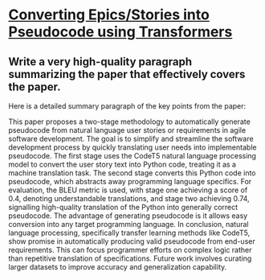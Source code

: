 # [Converting Epics/Stories into Pseudocode using Transformers](https://arxiv.org/abs/2312.05047)

## Write a very high-quality paragraph summarizing the paper that effectively covers the paper.

 Here is a detailed summary paragraph of the key points from the paper:

This paper proposes a two-stage methodology to automatically generate pseudocode from natural language user stories or requirements in agile software development. The goal is to simplify and streamline the software development process by quickly translating user needs into implementable pseudocode. The first stage uses the CodeT5 natural language processing model to convert the user story text into Python code, treating it as a machine translation task. The second stage converts this Python code into pseudocode, which abstracts away programming language specifics. For evaluation, the BLEU metric is used, with stage one achieving a score of 0.4, denoting understandable translations, and stage two achieving 0.74, signalling high-quality translation of the Python into generally correct pseudocode. The advantage of generating pseudocode is it allows easy conversion into any target programming language. In conclusion, natural language processing, specifically transfer learning methods like CodeT5, show promise in automatically producing valid pseudocode from end-user requirements. This can focus programmer efforts on complex logic rather than repetitive translation of specifications. Future work involves curating larger datasets to improve accuracy and generalization capability.
